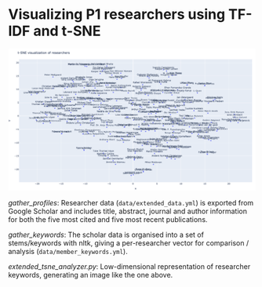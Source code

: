 # Visualizing P1 researchers using TF-IDF and t-SNE

![P1 Researchers Visualization](p1r_visual.png)

*gather_profiles*: Researcher data (`data/extended_data.yml`) is exported from Google Scholar and includes title, abstract, journal and author information for both the five most cited and five most recent publications.

*gather_keywords*: The scholar data is organised into a set of stems/keywords with nltk, giving a per-researcher vector for comparison / analysis (`data/member_keywords.yml`).

*extended_tsne_analyzer.py*: Low-dimensional representation of researcher keywords, generating an image like the one above.
